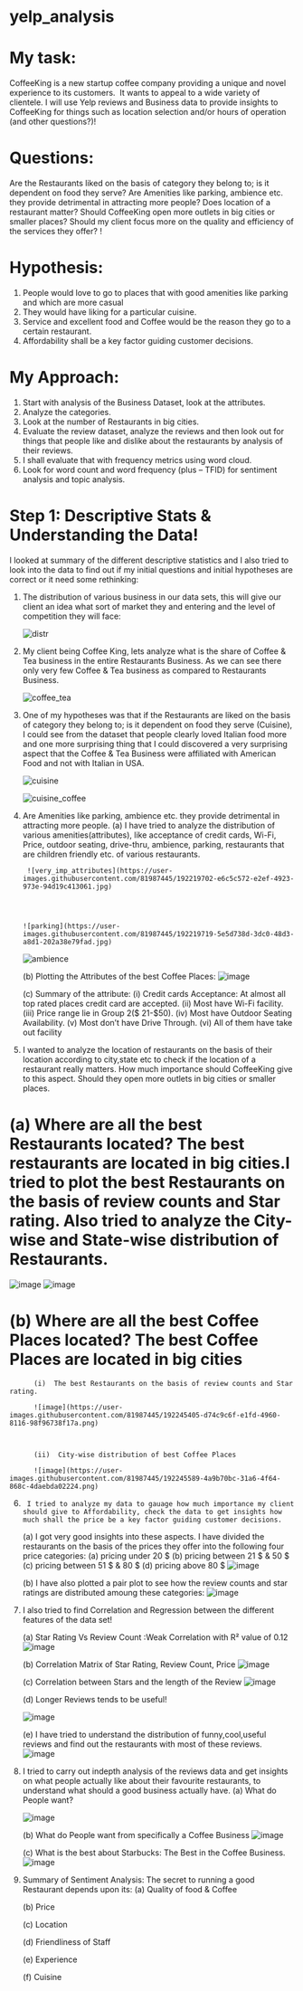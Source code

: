 # yelp_analysis
# My task:

CoffeeKing is a new startup coffee company providing a unique and novel experience to its customers.  
It wants to appeal to a wide variety of clientele. 
I will use Yelp reviews and Business data to provide insights to CoffeeKing for things such as location selection and/or hours of operation (and other questions?)!

# Questions:
Are the Restaurants liked on the basis of category they belong to; is it dependent on food they serve?
Are Amenities like parking, ambience etc. they provide detrimental in attracting more people? 
Does location of a restaurant matter? Should CoffeeKing open more outlets in big cities or smaller places?
Should my client focus more on the quality and efficiency of the services they offer?
!



# Hypothesis:
1.	People would love to go to places that with good amenities like parking and which are more casual
2.	They would have liking for a particular cuisine.
3.	 Service and excellent food and Coffee would be the reason they go to a certain restaurant.
4.	Affordability shall be a key factor guiding customer decisions.

# My Approach:
1.  Start with analysis of the Business Dataset, look at the attributes.
2.  Analyze the categories.
3.  Look at the number of Restaurants in big cities.
4.  Evaluate the review dataset, analyze the reviews and then look out for things that people like and dislike about the restaurants by analysis of their reviews.
5.  I shall evaluate that with frequency metrics using word cloud.
6.  Look for word count and word frequency (plus – TFID) for sentiment analysis and topic analysis.


# Step 1: Descriptive Stats & Understanding the Data!

I looked at summary of the different descriptive statistics and I also tried to look into the data to find out if my 
initial questions and initial hypotheses are correct or it need some rethinking:

1.	The distribution of various business in our data sets, this will give our client an idea what sort of market they 
and entering and the level of competition they will face: 





      ![distr](https://user-images.githubusercontent.com/81987445/192219489-51985449-49e9-4470-9675-102e42de63d5.jpg)


2.	My client being Coffee King, lets analyze what is the share of Coffee & Tea business in the entire Restaurants Business. As we can see there only very few Coffee & Tea business as compared to Restaurants Business.

     ![coffee_tea](https://user-images.githubusercontent.com/81987445/192219582-6029d4a0-c16b-4282-8bf2-6ce66cdef057.jpg)

 
3.	One of my hypotheses was that if the Restaurants are liked on the basis of category they belong to; is it dependent on food they serve (Cuisine), I could see from the dataset that people clearly loved Italian food more and one more surprising thing that I could discovered a very surprising aspect that the Coffee & Tea Business were affiliated with American Food and not with Italian in USA.

    ![cuisine](https://user-images.githubusercontent.com/81987445/192219649-31be693e-e2f4-4f27-8812-bc56bb88a564.jpg)

    ![cuisine_coffee](https://user-images.githubusercontent.com/81987445/192219665-0232c8de-d128-4d41-a6be-3684b53e9d41.jpg)

4.	Are Amenities like parking, ambience etc. they provide detrimental in attracting more people. 
      (a) I have tried to analyze the distribution of various amenities(attributes), like acceptance of credit cards, Wi-Fi, Price, outdoor seating, drive-thru, ambience,            parking, restaurants that are children friendly etc. of various restaurants.





         ![very_imp_attributes](https://user-images.githubusercontent.com/81987445/192219702-e6c5c572-e2ef-4923-973e-94d19c413061.jpg)


 

        ![parking](https://user-images.githubusercontent.com/81987445/192219719-5e5d738d-3dc0-48d3-a8d1-202a38e79fad.jpg)

 

       ![ambience](https://user-images.githubusercontent.com/81987445/192219772-319388ee-078d-46d2-8128-320a0e31b4ab.jpg)
 
 
     (b) Plotting the Attributes of the best Coffee Places:
           ![image](https://user-images.githubusercontent.com/81987445/192226655-f753f6cc-4b91-4f76-94dc-7580fd7467e5.png)
           
     (c) Summary of the attribute:
         (i) Credit cards Acceptance: At almost all top rated places credit card are accepted.
         (ii) Most have Wi-Fi facility.
         (iii) Price range lie in Group 2($ 21-$50).
         (iv) Most have Outdoor Seating Availability.
         (v) Most don’t have Drive Through.
         (vi) All of them have take out facility
   
5.	I wanted to analyze the location of restaurants on the basis of their location according to city,state etc to check if the location of a restaurant really matters. How much importance should CoffeeKing give to this aspect. Should they open more outlets in big cities or smaller places.
   # (a)  Where are all the best Restaurants located? The best restaurants are located in big cities.I tried to plot the best Restaurants on the basis of review counts and Star rating. Also tried to analyze the City-wise and State-wise distribution of Restaurants. 
     
     

 ![image](https://user-images.githubusercontent.com/81987445/192244556-4c390aac-09bf-4f36-939d-bbeb971558cb.png) 
 ![image](https://user-images.githubusercontent.com/81987445/192244740-4debebba-275a-4e7a-a143-f4a71e22ba9e.png)






   # (b)  Where are all the best Coffee Places located?   The best Coffee Places are located in big cities
          (i)  The best Restaurants on the basis of review counts and Star rating.
          
          ![image](https://user-images.githubusercontent.com/81987445/192245405-d74c9c6f-e1fd-4960-8116-98f96738f17a.png)

   
   
          (ii)  City-wise distribution of best Coffee Places
          
          ![image](https://user-images.githubusercontent.com/81987445/192245589-4a9b70bc-31a6-4f64-868c-4daebda02224.png)




  

6.  	I tried to analyze my data to gauage how much importance my client should give to Affordability, check the data to get insights how much shall the price be a key factor guiding customer decisions. 
      (a)   I got very good insights into these aspects. I have divided the restaurants on the basis of the prices they offer into the following four price categories:
      (a) pricing under 20 $ 
      (b) pricing between 21 $  & 50 $
      (c) pricing between 51 $  & 80 $
      (d) pricing above 80 $
     ![image](https://user-images.githubusercontent.com/81987445/192251479-5f44b879-3d96-4ac6-86be-15b45843e56b.png)


     
  
      (b)   I have also plotted a pair plot to see how the review counts and star ratings are distributed amoung these categories: 
      ![image](https://user-images.githubusercontent.com/81987445/192251188-25dcf6f2-fbb7-4162-98f9-8284ae101e70.png)

   
  
7. I also tried to find Correlation and Regression between the different features of the data set!

      (a) Star Rating Vs Review Count :Weak Correlation with R² value of 0.12
      ![image](https://user-images.githubusercontent.com/81987445/192227489-2289f27f-7862-48e1-a1c4-b17e3c5b7bcb.png)

  
      (b) Correlation Matrix of Star Rating, Review Count, Price
      ![image](https://user-images.githubusercontent.com/81987445/192227553-ed42327c-4bed-4076-8abf-80dfdecc9efb.png)
  
      (c) Correlation between Stars and the length of the Review
      ![image](https://user-images.githubusercontent.com/81987445/192224287-4f0041bb-b507-4455-aec6-0a34bf28c0c6.png)
  
      (d) Longer Reviews tends to be useful!
  
      ![image](https://user-images.githubusercontent.com/81987445/192239656-9eccac0b-7271-421b-9ec0-b5bb0ca53a1e.png)
      
      (e) I have tried to understand the distribution of funny,cool,useful reviews and find out the restaurants with most of these reviews.
      ![image](https://user-images.githubusercontent.com/81987445/192257729-e84d67cb-0d18-40fe-9b47-2b083bd1ce6f.png)

      
  

  
  
8. I tried to carry out indepth analysis of the reviews data and get insights on what people actually like about their favourite restaurants, 
to understand what should a good business actually have.
      (a) What do People want?

      ![image](https://user-images.githubusercontent.com/81987445/192224853-22a0fc86-329d-46d6-8fd1-60e8db59e482.png)
    
      (b) What do People want from specifically a Coffee Business
      ![image](https://user-images.githubusercontent.com/81987445/192258957-e7305fdb-e45c-4324-907f-e963ed9d2cfe.png) 

    
      (c) What is the best about Starbucks: The Best in the Coffee Business.
      ![image](https://user-images.githubusercontent.com/81987445/192259001-9ca3d990-9e9b-4abc-9899-814ddd627454.png)

    
    
9. Summary of Sentiment Analysis:
    The secret to running a good Restaurant depends upon its:
    (a) Quality of food & Coffee
    
    (b) Price
    
    (c) Location
    
    (d) Friendliness of Staff
    
    (e) Experience
    
    (f) Cuisine
   
